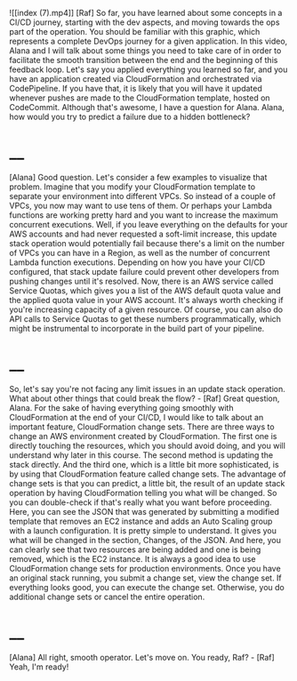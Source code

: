 ![[index (7).mp4]]
[Raf] So far, you have learned about some concepts in a CI/CD journey, starting with the dev aspects, and moving towards the ops part of the operation. You should be familiar with this graphic, which represents a complete DevOps journey for a given application. In this video, Alana and I will talk about some things you need to take care of in order to facilitate the smooth transition between the end and the beginning of this feedback loop. Let's say you applied everything you learned so far, and you have an application created via CloudFormation and orchestrated via CodePipeline. If you have that, it is likely that you will have it updated whenever pushes are made to the CloudFormation template, hosted on CodeCommit. Although that's awesome, I have a question for Alana. Alana, how would you try to predict a failure due to a hidden bottleneck?
# __
[Alana] Good question. Let's consider a few examples to visualize that problem. Imagine that you modify your CloudFormation template to separate your environment into different VPCs. So instead of a couple of VPCs, you now may want to use tens of them. Or perhaps your Lambda functions are working pretty hard and you want to increase the maximum concurrent executions. Well, if you leave everything on the defaults for your AWS accounts and had never requested a soft-limit increase, this update stack operation would potentially fail because there's a limit on the number of VPCs you can have in a Region, as well as the number of concurrent Lambda function executions. Depending on how you have your CI/CD configured, that stack update failure could prevent other developers from pushing changes until it's resolved. Now, there is an AWS service called Service Quotas, which gives you a list of the AWS default quota value and the applied quota value in your AWS account. It's always worth checking if you're increasing capacity of a given resource. Of course, you can also do API calls to Service Quotas to get these numbers programmatically, which might be instrumental to incorporate in the build part of your pipeline.
# __
So, let's say you're not facing any limit issues in an update stack operation. What about other things that could break the flow? - [Raf] Great question, Alana. For the sake of having everything going smoothly with CloudFormation at the end of your CI/CD, I would like to talk about an important feature, CloudFormation change sets. There are three ways to change an AWS environment created by CloudFormation. The first one is directly touching the resources, which you should avoid doing, and you will understand why later in this course. The second method is updating the stack directly. And the third one, which is a little bit more sophisticated, is by using that CloudFormation feature called change sets. The advantage of change sets is that you can predict, a little bit, the result of an update stack operation by having CloudFormation telling you what will be changed. So you can double-check if that's really what you want before proceeding. Here, you can see the JSON that was generated by submitting a modified template that removes an EC2 instance and adds an Auto Scaling group with a launch configuration. It is pretty simple to understand. It gives you what will be changed in the section, Changes, of the JSON. And here, you can clearly see that two resources are being added and one is being removed, which is the EC2 instance. It is always a good idea to use CloudFormation change sets for production environments. Once you have an original stack running, you submit a change set, view the change set. If everything looks good, you can execute the change set. Otherwise, you do additional change sets or cancel the entire operation.
# __
[Alana] All right, smooth operator. Let's move on. You ready, Raf? - [Raf] Yeah, I'm ready!